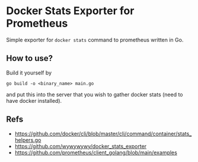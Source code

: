 # Docker Stats Exporter for Prometheus
Simple exporter for `docker stats` command to prometheus written in Go.

## How to use?
Build it yourself by

```go build -o <binary_name> main.go```  

and put this into the server that you wish to gather docker stats (need to have docker installed).

## Refs 
- https://github.com/docker/cli/blob/master/cli/command/container/stats_helpers.go
- https://github.com/wywywywy/docker_stats_exporter
- https://github.com/prometheus/client_golang/blob/main/examples
